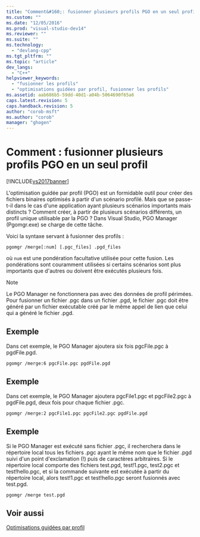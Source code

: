```yaml
---
title: "Comment&#160;: fusionner plusieurs profils PGO en un seul profil | Microsoft Docs"
ms.custom: ""
ms.date: "12/05/2016"
ms.prod: "visual-studio-dev14"
ms.reviewer: ""
ms.suite: ""
ms.technology: 
  - "devlang-cpp"
ms.tgt_pltfrm: ""
ms.topic: "article"
dev_langs: 
  - "C++"
helpviewer_keywords: 
  - "fusionner les profils"
  - "optimisations guidées par profil, fusionner les profils"
ms.assetid: aab686b5-59dd-40d1-a04b-5064690f65a6
caps.latest.revision: 5
caps.handback.revision: 5
author: "corob-msft"
ms.author: "corob"
manager: "ghogen"
---
```

# Comment&#160;: fusionner plusieurs profils PGO en un seul profil
[!INCLUDE[vs2017banner](../../assembler/inline/includes/vs2017banner.md)]

L'optimisation guidée par profil \(PGO\) est un formidable outil pour créer des fichiers binaires optimisés à partir d'un scénario profilé.  Mais que se passe\-t\-il dans le cas d'une application ayant plusieurs scénarios importants mais distincts ? Comment créer, à partir de plusieurs scénarios différents, un profil unique utilisable par la PGO ?  Dans Visual Studio, PGO Manager \(Pgomgr.exe\) se charge de cette tâche.  
  
 Voici la syntaxe servant à fusionner des profils :  
  
```  
pgomgr /merge[:num] [.pgc_files] .pgd_files  
```  
  
 où `num` est une pondération facultative utilisée pour cette fusion.  Les pondérations sont couramment utilisées si certains scénarios sont plus importants que d'autres ou doivent être exécutés plusieurs fois.  
  
> [!NOTE]
>  Le PGO Manager ne fonctionnera pas avec des données de profil périmées.  Pour fusionner un fichier .pgc dans un fichier .pgd, le fichier .pgc doit être généré par un fichier exécutable créé par le même appel de lien que celui qui a généré le fichier .pgd.  
  
## Exemple  
 Dans cet exemple, le PGO Manager ajoutera six fois pgcFile.pgc à pgdFile.pgd.  
  
```  
pgomgr /merge:6 pgcFile.pgc pgdFile.pgd  
```  
  
## Exemple  
 Dans cet exemple, le PGO Manager ajoutera pgcFile1.pgc et pgcFile2.pgc à pgdFile.pgd, deux fois pour chaque fichier .pgc.  
  
```  
pgomgr /merge:2 pgcFile1.pgc pgcFile2.pgc pgdFile.pgd  
```  
  
## Exemple  
 Si le PGO Manager est exécuté sans fichier .pgc, il recherchera dans le répertoire local tous les fichiers .pgc ayant le même nom que le fichier .pgd suivi d'un point d'exclamation \(\!\) puis de caractères arbitraires.  Si le répertoire local comporte des fichiers test.pgd, test\!1.pgc, test2.pgc et test\!hello.pgc, et si la commande suivante est exécutée à partir du répertoire local, alors test\!1.pgc et test\!hello.pgc seront fusionnés avec test.pgd.  
  
```  
pgomgr /merge test.pgd  
```  
  
## Voir aussi  
 [Optimisations guidées par profil](../../build/reference/profile-guided-optimizations.md)